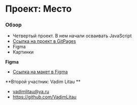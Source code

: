 # Проект: Место

### Обзор
* Четвертый проект. В нем начали осваивать JavaScript
* [Ссылка на проект в GitPages](https://danielermal.github.io/mesto-project/)
* Figma
* Картинки

**Figma**

* [Ссылка на макет в Figma](https://www.figma.com/file/2cn9N9jSkmxD84oJik7xL7/JavaScript.-Sprint-4?node-id=0%3A1)

**Второй участник: Vadim Litau **
* vadimlitau@ya.ru
* https://github.com/VadimLitau
